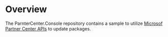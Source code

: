# Overview

The ParnterCenter.Console repository contains a sample to utilize [Microsof Partner Center APIs](https://docs.microsoft.com/en-us/windows/uwp/monetize/create-and-manage-submissions-using-windows-store-services) to update packages.